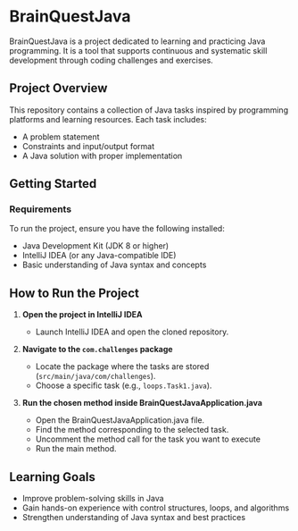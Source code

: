 # BrainQuestJava

BrainQuestJava is a project dedicated to learning and practicing Java programming. It is a tool that supports continuous and systematic skill development through coding challenges and exercises.
## Project Overview

This repository contains a collection of Java tasks inspired by programming platforms and learning resources. Each task includes:
- A problem statement
- Constraints and input/output format
- A Java solution with proper implementation

## Getting Started

### Requirements

  To run the project, ensure you have the following installed:

- Java Development Kit (JDK 8 or higher)
- IntelliJ IDEA (or any Java-compatible IDE)
- Basic understanding of Java syntax and concepts

## How to Run the Project

1. **Open the project in IntelliJ IDEA**
    - Launch IntelliJ IDEA and open the cloned repository.
   

2. **Navigate to the `com.challenges` package**
    - Locate the package where the tasks are stored (`src/main/java/com/challenges`).
    - Choose a specific task (e.g., `loops.Task1.java`).
   

3. **Run the chosen method inside BrainQuestJavaApplication.java**
    - Open the BrainQuestJavaApplication.java file.
    - Find the method corresponding to the selected task. 
    - Uncomment the method call for the task you want to execute 
    - Run the main method.


## Learning Goals
- Improve problem-solving skills in Java
- Gain hands-on experience with control structures, loops, and algorithms
- Strengthen understanding of Java syntax and best practices

